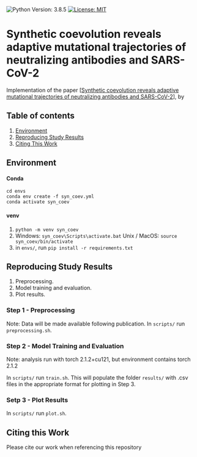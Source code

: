 ![Python Version: 3.8.5](https://img.shields.io/badge/Python%20Version-3.8.5-blue)
[![License: MIT](https://img.shields.io/badge/License-MIT-brightgreen)](https://opensource.org/licenses/MIT)

# Synthetic coevolution reveals adaptive mutational trajectories of neutralizing antibodies and SARS-CoV-2

Implementation of the paper [[Synthetic coevolution reveals adaptive mutational trajectories of neutralizing antibodies and SARS-CoV-2]()], by

## Table of contents
1. [Environment](#environment)
2. [Reproducing Study Results](#reproducing-study-results)
3. [Citing This Work](#citing-this-work)

## Environment 

#### Conda

```console
cd envs
conda env create -f syn_coev.yml
conda activate syn_coev
```
#### venv
1. `python -m venv syn_coev`
2. Windows: `syn_coev\Scripts\activate.bat`
   Unix / MacOS: `source syn_coev/bin/activate`
3. in `envs/`, run `pip install -r requirements.txt`
	
## Reproducing Study Results

 1. Preprocessing.
 2. Model training and evaluation.
 3. Plot results.

### Step 1 - Preprocessing
Note: Data will be made available following publication.
In `scripts/` run `preprocessing.sh`.

### Step 2 - Model Training and Evaluation
Note: analysis run with torch 2.1.2+cu121, but environment contains torch 2.1.2

In `scripts/` run `train.sh`.
This will populate the folder `results/` with .csv files in the appropriate format for plotting in Step 3.

### Setp 3 - Plot Results
In `scripts/` run `plot.sh`.

## Citing this Work

Please cite our work when referencing this repository
